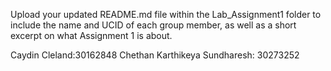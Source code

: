 Upload your updated README.md file within the Lab_Assignment1 folder to include the
name and UCID of each group member, as well as a short excerpt on what Assignment 1 is about.

Caydin Cleland:30162848
Chethan Karthikeya Sundharesh: 30273252

